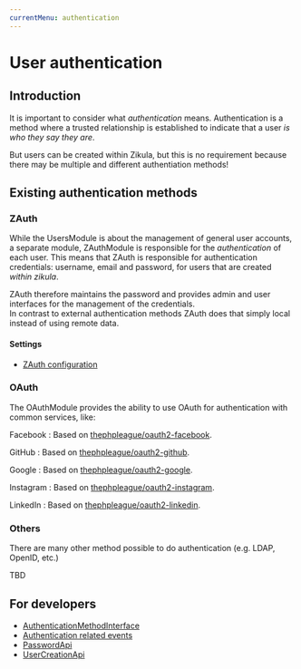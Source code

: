 ```yaml
---
currentMenu: authentication
---
```

# User authentication

## Introduction

It is important to consider what *authentication* means. Authentication is a method where a trusted relationship is 
established to indicate that a user *is who they say they are*.

But users can be created within Zikula, but this is no requirement because there may be multiple and different authentiation methods!

## Existing authentication methods

### ZAuth

While the UsersModule is about the management of general user accounts, a separate module, ZAuthModule is responsible
for the *authentication* of each user. This means that ZAuth is responsible for authentication credentials: username,
email and password, for users that are created *within zikula*.

ZAuth therefore maintains the password and provides admin and user interfaces for the management of the credentials.  
In contrast to external authentication methods ZAuth does that simply local instead of using remote data.

#### Settings

- [ZAuth configuration](ZAuthConfiguration.md)

### OAuth

The OAuthModule provides the ability to use OAuth for authentication with common services, like:

Facebook
: Based on [thephpleague/oauth2-facebook](https://github.com/thephpleague/oauth2-facebook).

GitHub
: Based on [thephpleague/oauth2-github](https://github.com/thephpleague/oauth2-github).

Google
: Based on [thephpleague/oauth2-google](https://github.com/thephpleague/oauth2-google).

Instagram
: Based on [thephpleague/oauth2-instagram](https://github.com/thephpleague/oauth2-instagram).

LinkedIn
: Based on [thephpleague/oauth2-linkedin](https://github.com/thephpleague/oauth2-linkedin).

### Others

There are many other method possible to do authentication (e.g. LDAP, OpenID, etc.)

TBD

## For developers

- [AuthenticationMethodInterface](Dev/AuthenticationMethodInterface.md)
- [Authentication related events](Dev/AuthenticationRelatedEvents.md)
- [PasswordApi](Dev/PasswordApi.md)
- [UserCreationApi](Dev/UserCreationApi.md)
